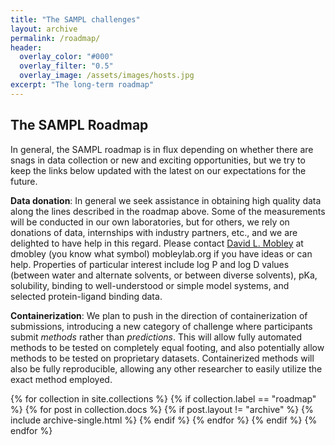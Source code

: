 ```yaml
---
title: "The SAMPL challenges"
layout: archive
permalink: /roadmap/
header:
  overlay_color: "#000"
  overlay_filter: "0.5"
  overlay_image: /assets/images/hosts.jpg
excerpt: "The long-term roadmap"
---
```

## The SAMPL Roadmap

In general, the SAMPL roadmap is in flux depending on whether there are snags in data collection or new and exciting opportunities, but we try to keep the links below updated with the latest on our expectations for the future.

**Data donation**: In general we seek assistance in obtaining high quality data along the lines described in the roadmap above. Some of the measurements will be conducted in our own laboratories, but for others, we rely on donations of data, internships with industry partners, etc., and we are delighted to have help in this regard. Please contact [David L. Mobley](https://mobleylab.org/people/david-mobley/) at dmobley (you know what symbol) mobleylab.org if you have ideas or can help. Properties of particular interest include log P and log D values (between water and alternate solvents, or between diverse solvents), pKa, solubility, binding to well-understood or simple model systems, and selected protein-ligand binding data.

**Containerization**: We plan to push in the direction of containerization of submissions, introducing a new category of challenge where participants submit *methods* rather than *predictions*. This will allow fully automated methods to be tested on completely equal footing, and also potentially allow methods to be tested on proprietary datasets. Containerized methods will also be fully reproducible, allowing any other researcher to easily utilize the exact method employed. 


{% for collection in site.collections %}
  {% if collection.label == "roadmap" %}
    {% for post in collection.docs %}
	  {% if post.layout != "archive" %}
        {% include archive-single.html %}
	  {% endif %}
    {% endfor %}
  {% endif %}
{% endfor %}
